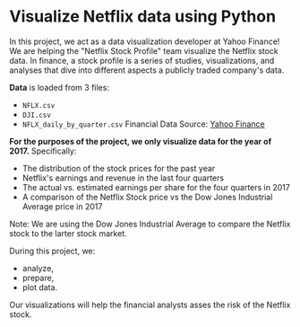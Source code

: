 # Visualize Netflix data using Python

In this project, we act as a data visualization developer at Yahoo Finance! We are helping the "Netflix Stock Profile" team visualize the Netflix stock data. In finance, a stock profile is a series of studies, visualizations, and analyses that dive into different aspects a publicly traded company's data.

**Data** is loaded from 3 files:
- `NFLX.csv`
- `DJI.csv`
- `NFLX_daily_by_quarter.csv`
Financial Data Source: [Yahoo Finance](https://finance.yahoo.com/quote/DATA/)

**For the purposes of the project, we only visualize data for the year of 2017.** Specifically:

+ The distribution of the stock prices for the past year
+ Netflix's earnings and revenue in the last four quarters
+ The actual vs. estimated earnings per share for the four quarters in 2017
+ A comparison of the Netflix Stock price vs the Dow Jones Industrial Average price in 2017

Note: We are using the Dow Jones Industrial Average to compare the Netflix stock to the larter stock market.

During this project, we:
- analyze, 
- prepare, 
- plot data. 

Our visualizations will help the financial analysts asses the risk of the Netflix stock.